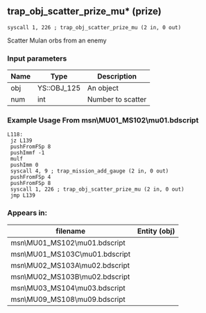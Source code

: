 ## trap_obj_scatter_prize_mu* (prize)

`syscall 1, 226 ; trap_obj_scatter_prize_mu (2 in, 0 out)`

Scatter Mulan orbs from an enemy

### Input parameters
| Name | Type | Description
|------|------|------------
| obj   | YS::OBJ_125   | An object
| num   | int   | Number to scatter


### Example Usage From msn\MU01_MS102\mu01.bdscript
```plaintext
L118:
 jz L139
 pushFromFSp 8
 pushImmf -1
 mulf 
 pushImm 0
 syscall 4, 9 ; trap_mission_add_gauge (2 in, 0 out)
 pushFromFSp 4
 pushFromFSp 8
 syscall 1, 226 ; trap_obj_scatter_prize_mu (2 in, 0 out)
 jmp L139
```


### Appears in:
| filename | Entity (obj)
|----------|-------------
| msn\MU01_MS102\mu01.bdscript       |           
| msn\MU01_MS103C\mu01.bdscript       |           
| msn\MU02_MS103A\mu02.bdscript       |           
| msn\MU02_MS103B\mu02.bdscript       |           
| msn\MU03_MS104\mu03.bdscript       |           
| msn\MU09_MS108\mu09.bdscript       |           



